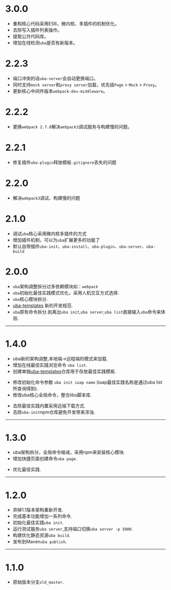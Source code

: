 # 3.0.0

+ 重构核心代码采用ES6，微内核、多插件的机制优化。
+ 去除写入插件列表操作。
+ 提取公共代码库。
+ 增加在线检测`uba`是否有新版本。

# 2.2.3

+ 端口冲突的话`uba-server`会自动更换端口。
+ 同时支持`mock server`和`proxy server`加载，优先级`Page` > `Mock` > `Proxy`。
+ 更新核心中间件版本`webpack-dev-middleware`。

# 2.2.2

+ 更换`webpack 2.7.0`解决`webpack3`调试服务与构建慢的问题。

# 2.2.1

* 修复插件`uba-plugin`释放模板`.gitignore`丢失的问题


# 2.2.0

+ 解决`webpack3`调试、构建慢的问题

# 2.1.0
+ 调试`uba`核心采用微内核多插件的方式
+ 增加插件机制，可以为`uba`扩展更多的功能了
+ 默认自带插件`uba-init`、`uba-install`、`uba-plugin`、`uba-server`、`uba-build`


# 2.0.0

+ `uba`架构调整拆分过多依赖模块如：`webpack`
+ `uba`初始化最佳实践模式优化，采用人机交互方式选择.
+ `uba`核心模块拆分.
+ [uba-templates](https://github.com/uba-templates) 新的开发规范.
+ `uba`原有命令拆分.剖离出`uba init`,`uba server`,`uba list`直接输入`uba`命令来体验.

---

# 1.4.0

+ uba新的架构调整,本地端->远程端的模式来加载.
+ 增加在线最佳实践浏览命令 `uba list`.
+ 创建单独[uba-templates](https://github.com/uba-templates)仓库用于存放最佳实践模板.
* 修改初始化命令参数 `uba init iuap name` (iuap最佳实践名称是通过uba list所查询得到).
* 修改uba核心全局命令，整合libs脚本库.
- 去除最佳实践内置采用远端下载方式.
- 去除`uba-init`npm仓库避免开发带来浑浊.

---

# 1.3.0

+ uba架构拆分，全局命令缩减，采用npm来安装核心模块.
+ 增加快捷页面创建命令`uba page`.
* 优化最佳实践.

---

# 1.2.0

+ 弃掉1.1版本架构重新开发.
+ 完成基本功能增加一系列命令.
+ 初始化最佳实践`uba init`.
+ 运行测试服务`uba server`,支持端口切换`uba server -p 5000`.
+ 构建优化静态资源`uba build`.
+ 发布到Maven`uba publish`.

---

# 1.1.0

+ 原始版本分支`old_master`.
